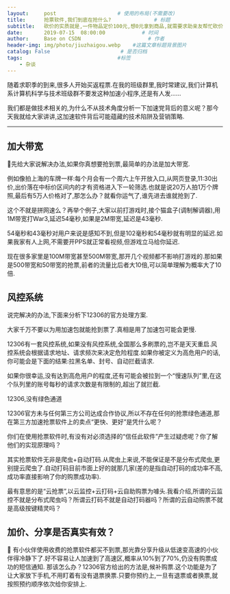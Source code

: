 ```yaml
---
layout:     post                    # 使用的布局(不需要改)
title:      抢票软件,我们到底在抢什么?              # 标题
subtitle:   砍价的实质就是,一件物品定价100元,想0元拿到商品,就需要求助亲友帮忙砍价,但想砍价成功大约需要50人帮助.倘若砍价成功了,自己拿到了商品,却把50位亲友的个人信息,银行卡号,等等都泄露给了所谓的商家.假如商家以每个人的信息50元出卖给黑客,他只需两个人的资讯信息就赚回来成本,其他48人的信息出卖费就是他的利润(这仅是一件物品的砍价).而黑客得到信息后,一旦得手(被黑客瞄上的几乎逃不掉)所得钱款是无法估算的,很可能是几万,几十万,上百万.微信拆红包也是这个道理,还有什么给孩子评选拉票、投票等等,都是偷取个人信息的手段.所以,切记不要出于好奇或是怀以侥幸心理去参与这种隐形坑骗活动,那样吃亏的必然是自己和亲友.切记!切记!所有关于砍价或评选投票,请不要发在群里!记住:天上是不会掉馅饼的!  #副标题
date:       2019-07-15  08:00:00            # 时间
author:     Base on CSDN                      # 作者
header-img: img/photo/jiuzhaigou.webp    #这篇文章标题背景图片
catalog: False                       # 是否归档
tags:                               #标签
    - 杂谈
---
```


随着求职季的到来,很多人开始买返程票.在我的班级群里,我时常建议,我们计算机系计算机科学与技术班级群不要发这种加速小程序,还是有人发……

我们都是做技术相关的,为什么不从技术角度分析一下加速党背后的意义呢？那今天我就给大家讲讲,这加速软件背后可能蕴藏的技术陷阱及营销策略.

----


## 加大带宽
先给大家说解决办法,如果你真想要抢到票,最简单的办法是加大带宽.

例如像拍上海的车牌一样:每个月会有一个周六上午开放入口,从网页登录,11:30出价,出价落在中标价区间内的才有资格进入下一轮筛选.也就是说20万人拍1万个牌照,最后有5万人价格对了,那怎么办？就看你运气了,谁先进去谁就抢到了.

这个不就是拼网速么？再举个例子,大家以前打游戏时,接个猫盒子(调制解调器),用1M带宽打War3,延迟54毫秒,如果是2M带宽,延迟是43毫秒.

54毫秒和43毫秒对用户来说是感知不到,但是102毫秒和54毫秒就有明显的延迟.如果我家有人上网,不需要开PPS就正常看视频,但游戏立马给你延迟.

现在很多家里是100M带宽甚至500M带宽,那开几个视频都不影响打游戏的.那如果是500带宽和50带宽的抢票,前者的流量比后者大10倍,可以简单理解为概率大了10倍.

## 风控系统
说完解决的办法,下面来分析下12306的官方处理方案.

大家千万不要以为用加速包就能抢到票了.真相是用了加速包可能会更慢.

12306有一套风控系统,如果没有风控系统,全国那么多刷票的,岂不是天天重启.风控系统会根据请求地址、请求频次来决定危险程度.如果你被定义为高危用户的话,你可能会是下面的结果:拉黑名单、封号、自动拦截请求.

如果你很幸运,没有达到高危用户的程度,还有可能会被拉到一个“慢速队列”里,在这个队列里的账号每秒的请求次数是有限制的,超出了就拦截.

12306,没有绿色通道

12306官方未与任何第三方公司达成合作协议,所以不存在任何的抢票绿色通道,那在第三方加速抢票软件上的卖点“更快、更好”是凭什么呢？

你们在使用抢票软件时,有没有对必须选择的“信任此软件”产生过疑虑呢？你了解他们的实现原理吗？

其实抢票软件无非是爬虫+自动打码.从爬虫上来说,不能保证是不是分布式爬虫,更别提云爬虫了.自动打码目前市面上好的就那几家(差的是指自动打码的成功率不高,成功率直接影响了你的购票成功率).

最有意思的是“云抢票”,以云监控+云打码+云自助购票为噱头.我看介绍,所谓的云监控不就是分布式爬虫吗？所谓云打码不就是自动打码器吗？所谓的云自动购票不就是高级按键精灵吗？

## 加价、分享是否真实有效？

有小伙伴使用收费的抢票软件都买不到票,那光靠分享升级从低速变高速的小伙伴得冷静下了.好不容易让人加速到了高速区,概率从10%到了70%,仍没有购票成功的短信通知.
那该怎么办？12306官方给出的方法是,候补购票.这个功能是为了让大家放下手机,不用盯着有没有退票换票.只要你预约上,一旦有退票或者换票,就按照预约顺序依次给你安排上.
